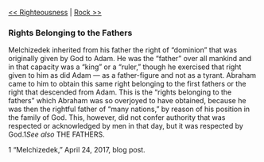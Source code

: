 [<< Righteousness](Righteousness.md)  |  [Rock >>](Rock.md)

### Rights Belonging to the Fathers
Melchizedek inherited from his father the right of “dominion” that was originally given by God to Adam. He was the “father” over all mankind and in that capacity was a “king” or a “ruler,” though he exercised that right given to him as did Adam — as a father-figure and not as a tyrant. Abraham came to him to obtain this same right belonging to the first fathers or the right that descended from Adam. This is the “rights belonging to the fathers” which Abraham was so overjoyed to have obtained, because he was then the rightful father of “many nations,” by reason of his position in the family of God. This, however, did not confer authority that was respected or acknowledged by men in that day, but it was respected by God.1*See also* THE FATHERS.



1 “Melchizedek,” April 24, 2017, blog post.